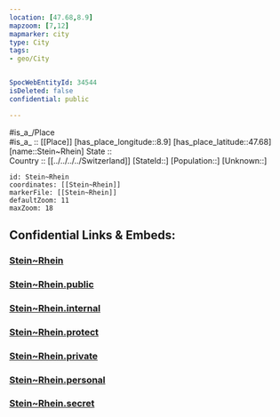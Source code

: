 ```yaml
---
location: [47.68,8.9] 
mapzoom: [7,12] 
mapmarker: city 
type: City
tags:
- geo/City


SpocWebEntityId: 34544
isDeleted: false
confidential: public

---
```

#is_a_/Place  
#is_a_ :: [[Place]] 
[has_place_longitude::8.9] 
[has_place_latitude::47.68] 
[name::Stein~Rhein] 
State ::  
Country :: [[../../../../Switzerland]] 
[StateId::] 
[Population::] 
[Unknown::] 


```leaflet
id: Stein~Rhein
coordinates: [[Stein~Rhein]] 
markerFile: [[Stein~Rhein]] 
defaultZoom: 11 
maxZoom: 18
```


## Confidential Links & Embeds: 

### [Stein~Rhein](/_Standards/Earth/Continent/Europe/Europe~Central/Switzerland/City/Stein~Rhein.md) 

### [Stein~Rhein.public](/_public/Earth/Continent/Europe/Europe~Central/Switzerland/City/Stein~Rhein.public.md) 

### [Stein~Rhein.internal](/_internal/Earth/Continent/Europe/Europe~Central/Switzerland/City/Stein~Rhein.internal.md) 

### [Stein~Rhein.protect](/_protect/Earth/Continent/Europe/Europe~Central/Switzerland/City/Stein~Rhein.protect.md) 

### [Stein~Rhein.private](/_private/Earth/Continent/Europe/Europe~Central/Switzerland/City/Stein~Rhein.private.md) 

### [Stein~Rhein.personal](/_personal/Earth/Continent/Europe/Europe~Central/Switzerland/City/Stein~Rhein.personal.md) 

### [Stein~Rhein.secret](/_secret/Earth/Continent/Europe/Europe~Central/Switzerland/City/Stein~Rhein.secret.md)

